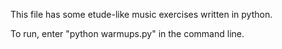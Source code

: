 This file has some etude-like music exercises written in python.

To run, enter "python warmups.py" in the command line.
